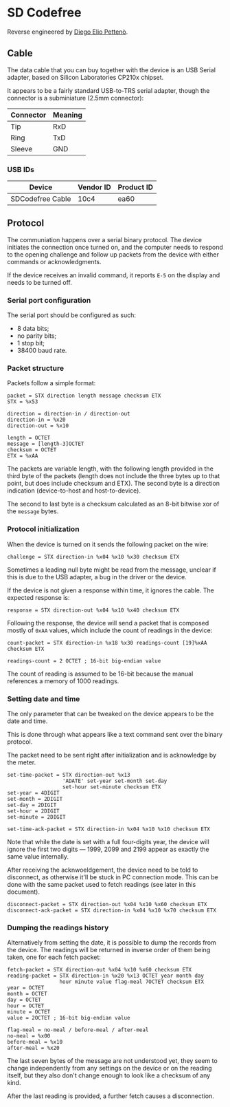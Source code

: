 # SD Codefree

Reverse engineered by [Diego Elio Pettenò](mailto:flameeyes@flameeyes.com).

## Cable

The data cable that you can buy together with the device is an USB Serial
adapter, based on Silicon Laboratories CP210x chipset.

It appears to be a fairly standard USB-to-TRS serial adapter, though the
connector is a subminiature (2.5mm connector):

| Connector | Meaning |
| ---       | ---     |
| Tip       | RxD     |
| Ring      | TxD     |
| Sleeve    | GND     |

### USB IDs

| Device           | Vendor ID | Product ID |
| ---              | ---       | ---        |
| SDCodefree Cable | 10c4      | ea60       |

## Protocol

The communiation happens over a serial binary protocol. The device initiates the
connection once turned on, and the computer needs to respond to the opening
challenge and follow up packets from the device with either commands or
acknowledgments.

If the device receives an invalid command, it reports `E-5` on the display and
needs to be turned off.

### Serial port configuration

The serial port should be configured as such:

* 8 data bits;
* no parity bits;
* 1 stop bit;
* 38400 baud rate.

### Packet structure

Packets follow a simple format:

    packet = STX direction length message checksum ETX
    STX = %x53

    direction = direction-in / direction-out
    direction-in = %x20
    direction-out = %x10

    length = OCTET
    message = [length-3]OCTET
    checksum = OCTET
    ETX = %xAA

The packets are variable length, with the following length provided in the third
byte of the packets (length does not include the three bytes up to that point,
but does include checksum and ETX). The second byte is a direction indication
(device-to-host and host-to-device).

The second to last byte is a checksum calculated as an 8-bit bitwise xor of the
`message` bytes.

### Protocol initialization

When the device is turned on it sends the following packet on the wire:

    challenge = STX direction-in %x04 %x10 %x30 checksum ETX

Sometimes a leading null byte might be read from the message, unclear if this is
due to the USB adapter, a bug in the driver or the device.

If the device is not given a response within time, it ignores the cable. The
expected response is:

    response = STX direction-out %x04 %x10 %x40 checksum ETX

Following the response, the device will send a packet that is composed mostly of
`0xAA` values, which include the count of readings in the device:

    count-packet = STX direction-in %x18 %x30 readings-count [19]%xAA checksum ETX

    readings-count = 2 OCTET ; 16-bit big-endian value

The count of reading is assumed to be 16-bit because the manual references a
memory of 1000 readings.

### Setting date and time

The only parameter that can be tweaked on the device appears to be the date and
time.

This is done through what appears like a text command sent over the binary
protocol.

The packet need to be sent right after initialization and is acknowledge by the
meter.

    set-time-packet = STX direction-out %x13
                      'ADATE' set-year set-month set-day
                      set-hour set-minute checksum ETX
    set-year = 4DIGIT
    set-month = 2DIGIT
    set-day = 2DIGIT
    set-hour = 2DIGIT
    set-minute = 2DIGIT

    set-time-ack-packet = STX direction-in %x04 %x10 %x10 checksum ETX

Note that while the date is set with a full four-digits year, the device will
ignore the first two digits — 1999, 2099 and 2199 appear as exactly the same
value internally.

After receiving the acknwoeldgement, the device need to be told to disconnect,
as otherwise it'll be stuck in PC connection mode. This can be done with the
same packet used to fetch readings (see later in this document).

    disconnect-packet = STX direction-out %x04 %x10 %x60 checksum ETX
    disconnect-ack-packet = STX direction-in %x04 %x10 %x70 checksum ETX

### Dumping the readings history

Alternatively from setting the date, it is possible to dump the records from the
device. The readings will be returned in inverse order of them being taken, one
for each fetch packet:

    fetch-packet = STX direction-out %x04 %x10 %x60 checksum ETX
    reading-packet = STX direction-in %x20 %x13 OCTET year month day
                     hour minute value flag-meal 7OCTET checksum ETX
    year = OCTET
    month = OCTET
    day = OCTET
    hour = OCTET
    minute = OCTET
    value = 2OCTET ; 16-bit big-endian value

    flag-meal = no-meal / before-meal / after-meal
    no-meal = %x00
    before-meal = %x10
    after-meal = %x20

The last seven bytes of the message are not understood yet, they seem to change
independently from any settings on the device or on the reading itself, but they
also don't change enough to look like a checksum of any kind.

After the last reading is provided, a further fetch causes a disconnection.
